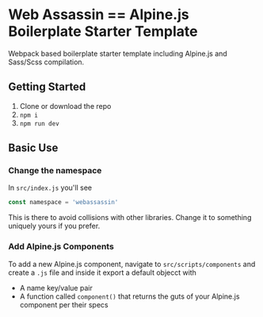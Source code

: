 # Web Assassin == Alpine.js Boilerplate Starter Template
Webpack based boilerplate starter template including Alpine.js and Sass/Scss compilation.

## Getting Started

1. Clone or download the repo
2. `npm i`
3. `npm run dev`

## Basic Use

### Change the namespace
In `src/index.js` you'll see </br>
```javascript
const namespace = 'webassassin'
```
This is there to avoid collisions with other libraries. Change it to something uniquely yours if you prefer.

### Add Alpine.js Components

To add a new Alpine.js component, navigate to `src/scripts/components` and create a `.js` file and inside it export a default objecct with

- A name key/value pair
- A function called `component()` that returns the guts of your Alpine.js component per their specs